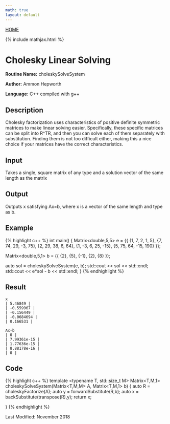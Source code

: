```yaml
---
math: true
layout: default
---
```

<a href="https://ammonhepworth.github.io/MATH4610/index">HOME</a>

{% include mathjax.html %}

# Cholesky Linear Solving

**Routine Name:** choleskySolveSystem

**Author:** Ammon Hepworth

**Language:** C++ compiled with g++


## Description

Cholesky factorization uses characteristics of positive definite symmetric matrices to make linear solving easier. Specifically, these specific matrices can be split into R^TR, and then you can solve each of them separately with substitution. Finding them is not too difficult either, making this a nice choice if your matrices have the correct characteristics.

## Input

Takes a single, square matrix of any type and a solution vector of the same length as the matrix

## Output

Outputs x satisfying Ax=b, where x is a vector of the same length and type as b.

## Example

{% highlight c++ %}
int main()
{
  Matrix<double,5,5> e = {{ {1, 7, 2, 1, 5},
                            {7, 74, 29, -3, 75},
                            {2, 29, 38, 6, 64},
                            {1, -3, 6, 25, -15},
                            {5, 75, 64, -15, 190} }}; 

  Matrix<double,5,1> b = {{ {2},
                            {5},
                            {-1},
                            {2},
                            {8} }};

  auto sol = choleskySolveSystem(e, b);
  std::cout << sol << std::endl;
  std::cout << e\*sol - b << std::endl;
}
{% endhighlight %}

## Result
```
x
| 5.46849 |
| -0.559967 |
| -0.156449 |
| -0.0684694 |
| 0.166531 |

Ax-b
| 0 |
| 7.99361e-15 |
| 1.77636e-15 |
| 8.88178e-16 |
| 0 |
```

## Code

{% highlight c++ %}
template <typename T, std::size_t M>
Matrix<T,M,1> choleskySolveSystem(Matrix<T,M,M> A, Matrix<T,M,1> b)
{
  auto R = choleskyFactorize(A);
  auto y = forwardSubstitute(R,b);
  auto x = backSubstitute(transpose(R),y);
  return x;

}
{% endhighlight %}

Last Modified: November 2018
